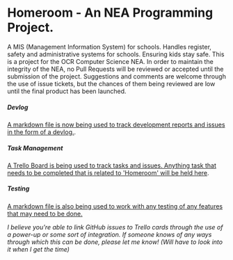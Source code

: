 # Homeroom - An NEA Programming Project.  
A MIS (Management Information System) for schools. Handles register, safety and administrative systems for schools. Ensuring kids stay safe. This is a project for the OCR Computer Science NEA. In order to maintain the integrity of the NEA, no Pull Requests will be reviewed or accepted until the submission of the project. Suggestions and comments are welcome through the use of issue tickets, but the chances of them being reviewed are low until the final product has been launched.

##### Devlog
[A markdown file is now being used to track development reports and issues in the form of a devlog.](https://github.com/longbow122/Homeroom/blob/main/DEVLOG.md).

##### Task Management
[A Trello Board is being used to track tasks and issues. Anything task that needs to be completed that is related to 'Homeroom' will be held here](https://trello.com/b/dveKhRua).


##### Testing
[A markdown file is also being used to work with any testing of any features that may need to be done.](https://github.com/longbow122/Homeroom/blob/main/DEVLOG.md)

*I believe you're able to link GitHub issues to Trello cards through the use of a power-up or some sort of integration. If someone knows of any ways through which this can be done, please let me know! (Will have to look into it when I get the time)*
